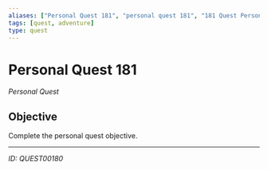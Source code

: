 ```yaml
---
aliases: ["Personal Quest 181", "personal quest 181", "181 Quest Personal"]
tags: [quest, adventure]
type: quest
---
```


# Personal Quest 181

*Personal Quest*

## Objective
Complete the personal quest objective.

---
*ID: QUEST00180*